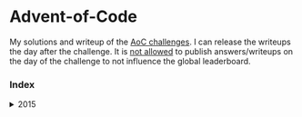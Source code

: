 # Advent-of-Code
My solutions and writeup of the [AoC challenges](https://adventofcode.com/).
I can release the writeups the day after the challenge. It is [not allowed](https://adventofcode.com/2015/about) to publish answers/writeups on the day of the challenge to not influence the global leaderboard.


### Index
<details>
  <summary>2015</summary>
  - <a href="2015/day-1">Day-1</a>
  <br>
  - <a href="2015/day-2">Day-2</a>
</details>
